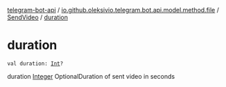 [telegram-bot-api](../../index.md) / [io.github.oleksivio.telegram.bot.api.model.method.file](../index.md) / [SendVideo](index.md) / [duration](./duration.md)

# duration

`val duration: `[`Int`](https://kotlinlang.org/api/latest/jvm/stdlib/kotlin/-int/index.html)`?`

duration [Integer](https://docs.oracle.com/javase/6/docs/api/java/lang/Integer.html) OptionalDuration of sent video in seconds

